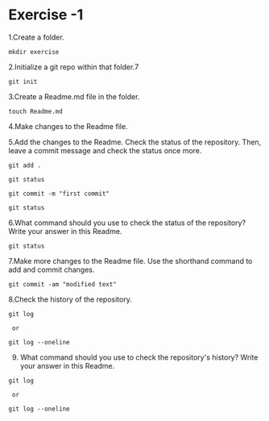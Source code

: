 # Exercise -1 

1.Create a folder.

```git
mkdir exercise 
```

2.Initialize a git repo within that folder.7

```git
git init
```

3.Create a Readme.md file in the folder.

```git
touch Readme.md
```

4.Make changes to the Readme file.

5.Add the changes to the Readme. Check the status of the repository. Then, leave a commit message and check the status once more.

```git
git add .

git status 

git commit -m "first commit"

git status

```

6.What command should you use to check the status of the repository? Write your answer in this Readme.

```git
git status
```

7.Make more changes to the Readme file. Use the shorthand command to add and commit changes.

```git
git commit -am "modified text"
```

8.Check the history of the repository.

```git
git log

 or

git log --oneline

```

9. What command should you use to check the repository's history? Write your answer in this Readme.

```git
git log

 or

git log --oneline

```
